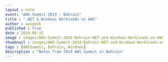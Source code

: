 ```yaml
---
layout : note
event: "AWS Summit 2019 - Bahrain"
title : ".NET & Windows Workloads on AWS"
author : awsgeek
published : true
date : 2019-09-15
image : images/AWS-Summit-2019-Bahrain-NET-and-Windows-Workloads-on-AWS.jpg
thumbnail : images/AWS-Summit-2019-Bahrain-NET-and-Windows-Workloads-on-AWS-thumbnail.jpg
tags : [AWSSummit, Bahrain, Windows]
description : "Notes from 2019 AWS Summit in Bahrain"
---
```

